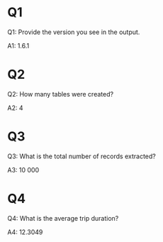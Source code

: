 # Q1

Q1: Provide the version you see in the output.

A1: 1.6.1

# Q2

Q2: How many tables were created?

A2: 4

# Q3

Q3: What is the total number of records extracted?

A3: 10 000

# Q4

Q4: What is the average trip duration?

A4: 12.3049
